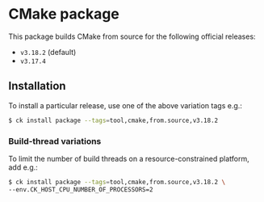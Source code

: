 # CMake package

This package builds CMake from source for the following official releases:

* `v3.18.2` (default)
* `v3.17.4`

## Installation

To install a particular release, use one of the above variation tags e.g.:
```bash
$ ck install package --tags=tool,cmake,from.source,v3.18.2
```

### Build-thread variations

To limit the number of build threads on a resource-constrained platform, add e.g.:

```bash
$ ck install package --tags=tool,cmake,from.source,v3.18.2 \
--env.CK_HOST_CPU_NUMBER_OF_PROCESSORS=2
```
